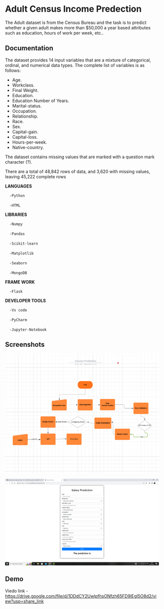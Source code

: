 # Adult Census Income Predection

The Adult dataset is from the Census Bureau and the task is to predict whether a given adult makes more than $50,000 a year based attributes such as education, hours of work per week, etc..


## Documentation


The dataset provides 14 input variables that are a mixture of categorical, ordinal, and numerical data types. The complete list of variables is as follows:

* Age.
* Workclass.
* Final Weight.
* Education.
* Education Number of Years.
* Marital-status.
* Occupation.
* Relationship.
* Race.
* Sex.
* Capital-gain.
* Capital-loss.
* Hours-per-week.
* Native-country.

The dataset contains missing values that are marked with a question mark character (?).

There are a total of 48,842 rows of data, and 3,620 with missing values, leaving 45,222 complete rows

  
**LANGUAGES**

      -Python
      
      -HTML
      
      
**LIBRARIES**

      -Numpy
      
      -Pandas
      
      -Scikit-learn
      
      -Matplotlib
      
      -Seaborn
      
      -MongoDB
**FRAME WORK**

      -Flask
      
      
**DEVELOPER TOOLS**

      -Vs code
      
      -PyCharm
      
      -Jupyter-Notebook

## Screenshots

![Project Structure](https://github.com/Ayush866/Income_predection/blob/main/Project_Structure.png)

![Interface](https://github.com/Ayush866/Income_predection/blob/main/Project_Interface.png)


## Demo

Viedo link - https://drive.google.com/file/d/1DDdCY2UwlpfhsONfzh65FD9lEgI5O8d2/view?usp=share_link
